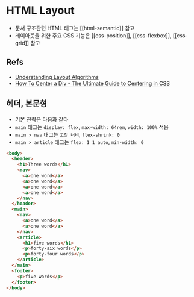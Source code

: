 # HTML Layout

- 문서 구조관련 HTML 태그는 [[html-semantic]] 참고
- 레이아웃을 위한 주요 CSS 기능은 [[css-position]], [[css-flexbox]], [[css-grid]] 참고

## Refs

- [Understanding Layout Algorithms](https://www.joshwcomeau.com/css/understanding-layout-algorithms/)
- [How To Center a Div - The Ultimate Guide to Centering in CSS](https://www.joshwcomeau.com/css/center-a-div/)

## 헤더, 본문형

- 기본 전략은 다음과 같다
- `main` 태그는 `display: flex`, `max-width: 64rem`, `width: 100%` 적용
- `main > nav` 태그는 `고정 너비`, `flex-shrink: 0`
- `main > article` 태그는 `flex: 1 1 auto`, `min-width: 0`

```html
<body>
  <header>
    <h1>Three words</h1>
    <nav>
      <a>one word</a>
      <a>one word</a>
      <a>one word</a>
      <a>one word</a>
    </nav>
  </header>
  <main>
    <nav>
      <a>one word</a>
      <a>one word</a>
    </nav>
    <article>
      <h1>five words</h1>
      <p>forty-six words</p>
      <p>forty-four words</p>
    </article>
  </main>
  <footer>
    <p>five words</p>
  </footer>
</body>
```
